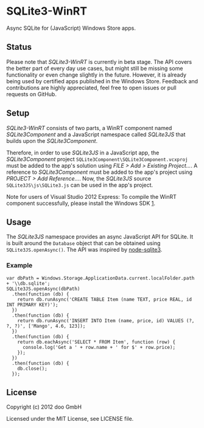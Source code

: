 # SQLite3-WinRT

Async SQLite for (JavaScript) Windows Store apps.

## Status

Please note that _SQLite3-WinRT_ is currently in beta stage. The API covers the
better part of every day use cases, but might still be missing some
functionality or even change slightly in the future. However, it is already
being used by certified apps published in the Windows Store. Feedback and
contributions are highly appreciated, feel free to open issues or pull requests
on GitHub.

## Setup

_SQLite3-WinRT_ consists of two parts, a WinRT component named
_SQLite3Component_ and a JavaScript namespace called _SQLite3JS_ that builds
upon the _SQLite3Component_.

Therefore, in order to use _SQLite3JS_ in a JavaScript app, the
_SQLite3Component_ project `SQLite3Component\SQLite3Component.vcxproj` must be
added to the app's solution using _FILE > Add > Existing Project..._.
A reference to _SQLite3Component_ must be added to the app's project using
_PROJECT > Add Reference..._. Now, the _SQLite3JS_ source
`SQLite3JS\js\SQLite3.js` can be used in the app's project.

Note for users of Visual Studio 2012 Express: To compile the WinRT component
successfully, please install the Windows SDK [1].

 [1]: http://msdn.microsoft.com/en-us/windows/desktop/hh852363.aspx

## Usage

The _SQLite3JS_ namespace provides an async JavaScript API for SQLite. It is built
around the `Database` object that can be obtained using `SQLite3JS.openAsync()`.
The API was inspired by [node-sqlite3][2].

 [2]: https://github.com/developmentseed/node-sqlite3/

### Example

    var dbPath = Windows.Storage.ApplicationData.current.localFolder.path + '\\db.sqlite';
    SQLite3JS.openAsync(dbPath)
      .then(function (db) {
        return db.runAsync('CREATE TABLE Item (name TEXT, price REAL, id INT PRIMARY KEY)');
      })
      .then(function (db) {
        return db.runAsync('INSERT INTO Item (name, price, id) VALUES (?, ?, ?)', ['Mango', 4.6, 123]);
      })
      .then(function (db) {
        return db.eachAsync('SELECT * FROM Item', function (row) {
          console.log('Get a ' + row.name + ' for $' + row.price);
        });
      })
      .then(function (db) {
        db.close();
      });

## License

Copyright (c) 2012 doo GmbH

Licensed under the MIT License, see LICENSE file.
